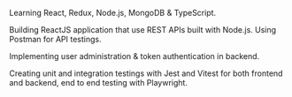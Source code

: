 Learning React, Redux, Node.js, MongoDB & TypeScript.

Building ReactJS application that use REST APIs built with Node.js. Using Postman for API testings.

Implementing user administration & token authentication in backend.

Creating unit and integration testings with Jest and Vitest for both frontend and backend, end to end testing with Playwright.